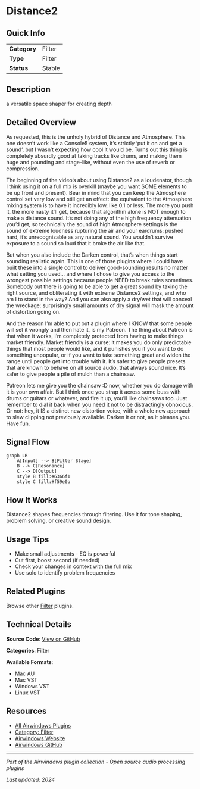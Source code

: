 # Distance2



## Quick Info

| | |
|---|---|
| **Category** | Filter |
| **Type** | Filter |
| **Status** | Stable |

## Description

a versatile space shaper for creating depth

## Detailed Overview

As requested, this is the unholy hybrid of Distance and Atmosphere. This one doesn’t work like a Console5 system, it’s strictly ‘put it on and get a sound’, but I wasn’t expecting how cool it would be. Turns out this thing is completely absurdly good at taking tracks like drums, and making them huge and pounding and stage-like, without even the use of reverb or compression.

The beginning of the video’s about using Distance2 as a loudenator, though I think using it on a full mix is overkill (maybe you want SOME elements to be up front and present). Bear in mind that you can keep the Atmosphere control set very low and still get an effect: the equivalent to the Atmosphere mixing system is to have it incredibly low, like 0.1 or less. The more you push it, the more nasty it’ll get, because that algorithm alone is NOT enough to make a distance sound. It’s not doing any of the high frequency attenuation you’d get, so technically the sound of high Atmosphere settings is the sound of extreme loudness rupturing the air and your eardrums: pushed hard, it’s unrecognizable as any natural sound. You wouldn’t survive exposure to a sound so loud that it broke the air like that.

But when you also include the Darken control, that’s when things start sounding realistic again. This is one of those plugins where I could have built these into a single control to deliver good-sounding results no matter what setting you used… and where I chose to give you access to the wrongest possible settings because people NEED to break rules sometimes. Somebody out there is going to be able to get a great sound by taking the right source, and obliterating it with extreme Distance2 settings, and who am I to stand in the way? And you can also apply a dry/wet that will conceal the wreckage: surprisingly small amounts of dry signal will mask the amount of distortion going on.

And the reason I’m able to put out a plugin where I KNOW that some people will set it wrongly and then hate it, is my Patreon. The thing about Patreon is that when it works, I’m completely protected from having to make things market friendly. Market friendly is a curse: it makes you do only predictable things that most people would like, and it punishes you if you want to do something unpopular, or if you want to take something great and widen the range until people get into trouble with it. It’s safer to give people presets that are known to behave on all source audio, that always sound nice. It’s safer to give people a pile of mulch than a chainsaw.

Patreon lets me give you the chainsaw :D now, whether you do damage with it is your own affair. But I think once you strap it across some buss with drums or guitars or whatever, and fire it up, you’ll like chainsaws too. Just remember to dial it back when you need it not to be distractingly obnoxious. Or not: hey, it IS a distinct new distortion voice, with a whole new approach to slew clipping not previously available. Darken it or not, as it pleases you. Have fun.

## Signal Flow

```mermaid
graph LR
    A[Input] --> B[Filter Stage]
    B --> C[Resonance]
    C --> D[Output]
    style B fill:#6366f1
    style C fill:#f59e0b
```

## How It Works

Distance2 shapes frequencies through filtering. Use it for tone shaping, problem solving, or creative sound design.

## Usage Tips

- Make small adjustments - EQ is powerful
- Cut first, boost second (if needed)
- Check your changes in context with the full mix
- Use solo to identify problem frequencies


## Related Plugins

Browse other [Filter](../categories/filter.md) plugins.


## Technical Details

**Source Code**: [View on GitHub](https://github.com/airwindows/airwindows/tree/master/plugins/LinuxVST/src/Distance2)

**Categories**: Filter

**Available Formats**:
- Mac AU
- Mac VST
- Windows VST
- Linux VST

## Resources

- [All Airwindows Plugins](../../README.md)
- [Category: Filter](../categories/filter.md)
- [Airwindows Website](https://www.airwindows.com)
- [Airwindows GitHub](https://github.com/airwindows/airwindows)

---

*Part of the Airwindows plugin collection - Open source audio processing plugins*

*Last updated: 2024*
